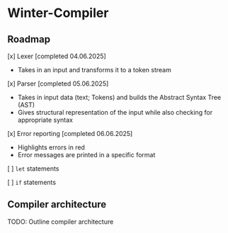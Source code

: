 # Winter-Compiler

## Roadmap

[x] Lexer [completed 04.06.2025]
* Takes in an input and transforms it to a token stream

[x] Parser [completed 05.06.2025]
* Takes in input data (text; Tokens) and builds the Abstract Syntax Tree (AST)
* Gives structural representation of the input while also checking for appropriate syntax

[x] Error reporting [completed 06.06.2025]
* Highlights errors in red
* Error messages are printed in a specific format

[ ] `let` statements

[ ] `if` statements

## Compiler architecture
TODO: Outline compiler architecture